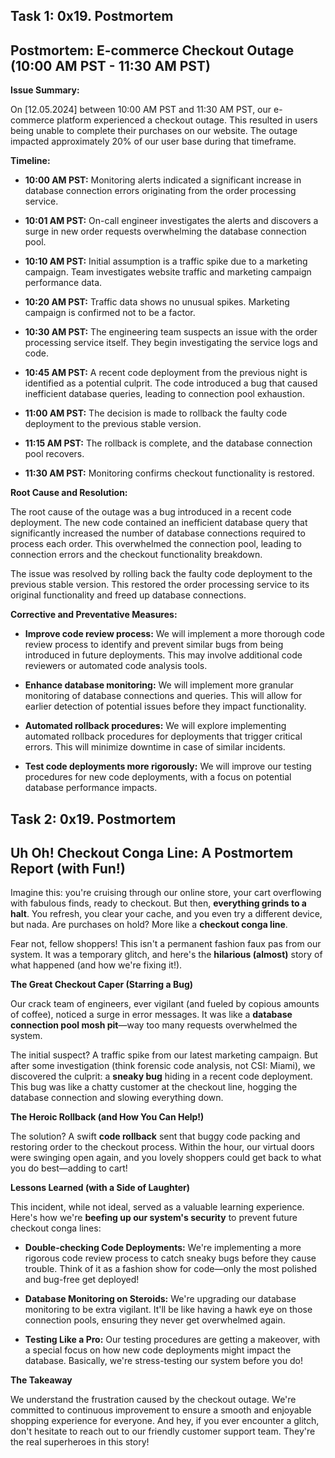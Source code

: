 **Task 1: 0x19. Postmortem**
----------------------------

**Postmortem: E-commerce Checkout Outage (10:00 AM PST - 11:30 AM PST)**
------------------------------------------------------------------------

**Issue Summary:**

On \[12.05.2024\] between 10:00 AM PST and 11:30 AM PST, our e-commerce platform experienced a checkout outage. This resulted in users being unable to complete their purchases on our website. The outage impacted approximately 20% of our user base during that timeframe.

**Timeline:**

*   **10:00 AM PST:** Monitoring alerts indicated a significant increase in database connection errors originating from the order processing service.
    
*   **10:01 AM PST:** On-call engineer investigates the alerts and discovers a surge in new order requests overwhelming the database connection pool.
    
*   **10:10 AM PST:** Initial assumption is a traffic spike due to a marketing campaign. Team investigates website traffic and marketing campaign performance data.
    
*   **10:20 AM PST:** Traffic data shows no unusual spikes. Marketing campaign is confirmed not to be a factor.
    
*   **10:30 AM PST:** The engineering team suspects an issue with the order processing service itself. They begin investigating the service logs and code.
    
*   **10:45 AM PST:** A recent code deployment from the previous night is identified as a potential culprit. The code introduced a bug that caused inefficient database queries, leading to connection pool exhaustion.
    
*   **11:00 AM PST:** The decision is made to rollback the faulty code deployment to the previous stable version.
    
*   **11:15 AM PST:** The rollback is complete, and the database connection pool recovers.
    
*   **11:30 AM PST:** Monitoring confirms checkout functionality is restored.
    

**Root Cause and Resolution:**

The root cause of the outage was a bug introduced in a recent code deployment. The new code contained an inefficient database query that significantly increased the number of database connections required to process each order. This overwhelmed the connection pool, leading to connection errors and the checkout functionality breakdown.

The issue was resolved by rolling back the faulty code deployment to the previous stable version. This restored the order processing service to its original functionality and freed up database connections.

**Corrective and Preventative Measures:**

*   **Improve code review process:** We will implement a more thorough code review process to identify and prevent similar bugs from being introduced in future deployments. This may involve additional code reviewers or automated code analysis tools.
    
*   **Enhance database monitoring:** We will implement more granular monitoring of database connections and queries. This will allow for earlier detection of potential issues before they impact functionality.
    
*   **Automated rollback procedures:** We will explore implementing automated rollback procedures for deployments that trigger critical errors. This will minimize downtime in case of similar incidents.
    
*   **Test code deployments more rigorously:** We will improve our testing procedures for new code deployments, with a focus on potential database performance impacts.





**Task 2: 0x19. Postmortem**
----------------------------

**Uh Oh! Checkout Conga Line: A Postmortem Report (with Fun!)**
---------------------------------------------------------------

Imagine this: you're cruising through our online store, your cart overflowing with fabulous finds, ready to checkout. But then, **everything grinds to a halt**. You refresh, you clear your cache, and you even try a different device, but nada. Are purchases on hold? More like a **checkout conga line**.

Fear not, fellow shoppers! This isn't a permanent fashion faux pas from our system. It was a temporary glitch, and here's the **hilarious (almost)** story of what happened (and how we're fixing it!).

**The Great Checkout Caper (Starring a Bug)**

Our crack team of engineers, ever vigilant (and fueled by copious amounts of coffee), noticed a surge in error messages. It was like a **database connection pool mosh pit**—way too many requests overwhelmed the system.

The initial suspect? A traffic spike from our latest marketing campaign. But after some investigation (think forensic code analysis, not CSI: Miami), we discovered the culprit: a **sneaky bug** hiding in a recent code deployment. This bug was like a chatty customer at the checkout line, hogging the database connection and slowing everything down.

**The Heroic Rollback (and How You Can Help!)**

The solution? A swift **code rollback** sent that buggy code packing and restoring order to the checkout process. Within the hour, our virtual doors were swinging open again, and you lovely shoppers could get back to what you do best—adding to cart!

**Lessons Learned (with a Side of Laughter)**

This incident, while not ideal, served as a valuable learning experience. Here's how we're **beefing up our system's security** to prevent future checkout conga lines:

*   **Double-checking Code Deployments:** We're implementing a more rigorous code review process to catch sneaky bugs before they cause trouble. Think of it as a fashion show for code—only the most polished and bug-free get deployed!
    
*   **Database Monitoring on Steroids:** We're upgrading our database monitoring to be extra vigilant. It'll be like having a hawk eye on those connection pools, ensuring they never get overwhelmed again.
    
*   **Testing Like a Pro:** Our testing procedures are getting a makeover, with a special focus on how new code deployments might impact the database. Basically, we're stress-testing our system before you do!
    

**The Takeaway**

We understand the frustration caused by the checkout outage. We're committed to continuous improvement to ensure a smooth and enjoyable shopping experience for everyone. And hey, if you ever encounter a glitch, don't hesitate to reach out to our friendly customer support team. They're the real superheroes in this story!
